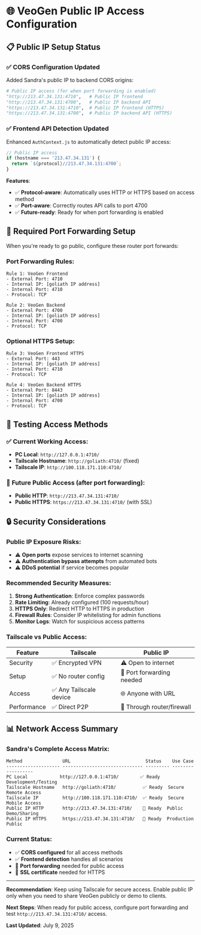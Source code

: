 # 🌐 VeoGen Public IP Access Configuration

## 📋 Public IP Setup Status

### ✅ **CORS Configuration Updated**
Added Sandra's public IP to backend CORS origins:

```python
# Public IP access (for when port forwarding is enabled)
"http://213.47.34.131:4710",   # Public IP frontend
"http://213.47.34.131:4700",   # Public IP backend API  
"https://213.47.34.131:4710",  # Public IP frontend (HTTPS)
"https://213.47.34.131:4700",  # Public IP backend API (HTTPS)
```

### ✅ **Frontend API Detection Updated**
Enhanced `AuthContext.js` to automatically detect public IP access:

```javascript
// Public IP access
if (hostname === '213.47.34.131') {
  return `${protocol}//213.47.34.131:4700`;
}
```

**Features**:
- ✅ **Protocol-aware**: Automatically uses HTTP or HTTPS based on access method
- ✅ **Port-aware**: Correctly routes API calls to port 4700
- ✅ **Future-ready**: Ready for when port forwarding is enabled

## 🔧 **Required Port Forwarding Setup**

When you're ready to go public, configure these router port forwards:

### Port Forwarding Rules:
```
Rule 1: VeoGen Frontend
- External Port: 4710
- Internal IP: [goliath IP address]  
- Internal Port: 4710
- Protocol: TCP

Rule 2: VeoGen Backend  
- External Port: 4700
- Internal IP: [goliath IP address]
- Internal Port: 4700
- Protocol: TCP
```

### Optional HTTPS Setup:
```
Rule 3: VeoGen Frontend HTTPS
- External Port: 443
- Internal IP: [goliath IP address]
- Internal Port: 4710  
- Protocol: TCP

Rule 4: VeoGen Backend HTTPS
- External Port: 8443
- Internal IP: [goliath IP address]
- Internal Port: 4700
- Protocol: TCP
```

## 🧪 **Testing Access Methods**

### ✅ **Current Working Access**:
- **PC Local**: `http://127.0.0.1:4710/`
- **Tailscale Hostname**: `http://goliath:4710/` (fixed)
- **Tailscale IP**: `http://100.118.171.110:4710/`

### 🔧 **Future Public Access** (after port forwarding):
- **Public HTTP**: `http://213.47.34.131:4710/`
- **Public HTTPS**: `https://213.47.34.131:4710/` (with SSL)

## 🔒 **Security Considerations**

### Public IP Exposure Risks:
- ⚠️ **Open ports** expose services to internet scanning
- ⚠️ **Authentication bypass attempts** from automated bots
- ⚠️ **DDoS potential** if service becomes popular

### Recommended Security Measures:
1. **Strong Authentication**: Enforce complex passwords
2. **Rate Limiting**: Already configured (100 requests/hour)
3. **HTTPS Only**: Redirect HTTP to HTTPS in production
4. **Firewall Rules**: Consider IP whitelisting for admin functions
5. **Monitor Logs**: Watch for suspicious access patterns

### Tailscale vs Public Access:
| Feature | Tailscale | Public IP |
|---------|-----------|-----------|
| Security | ✅ Encrypted VPN | ⚠️ Open to internet |
| Setup | ✅ No router config | 🔧 Port forwarding needed |
| Access | ✅ Any Tailscale device | 🌐 Anyone with URL |
| Performance | ✅ Direct P2P | 🔧 Through router/firewall |

## 📊 **Network Access Summary**

### Sandra's Complete Access Matrix:
```
Method               URL                            Status    Use Case
-------------------- ------------------------------ --------- ------------------
PC Local            http://127.0.0.1:4710/        ✅ Ready  Development/Testing
Tailscale Hostname   http://goliath:4710/          ✅ Ready  Secure Remote Access  
Tailscale IP         http://100.118.171.110:4710/  ✅ Ready  Secure Mobile Access
Public IP HTTP       http://213.47.34.131:4710/    🔧 Ready  Public Demo/Sharing
Public IP HTTPS      https://213.47.34.131:4710/   🔧 Ready  Production Public
```

### Current Status:
- ✅ **CORS configured** for all access methods
- ✅ **Frontend detection** handles all scenarios  
- 🔧 **Port forwarding** needed for public access
- 🔧 **SSL certificate** needed for HTTPS

---
**Recommendation**: Keep using Tailscale for secure access. Enable public IP only when you need to share VeoGen publicly or demo to clients.

**Next Steps**: When ready for public access, configure port forwarding and test `http://213.47.34.131:4710/` access.

**Last Updated**: July 9, 2025